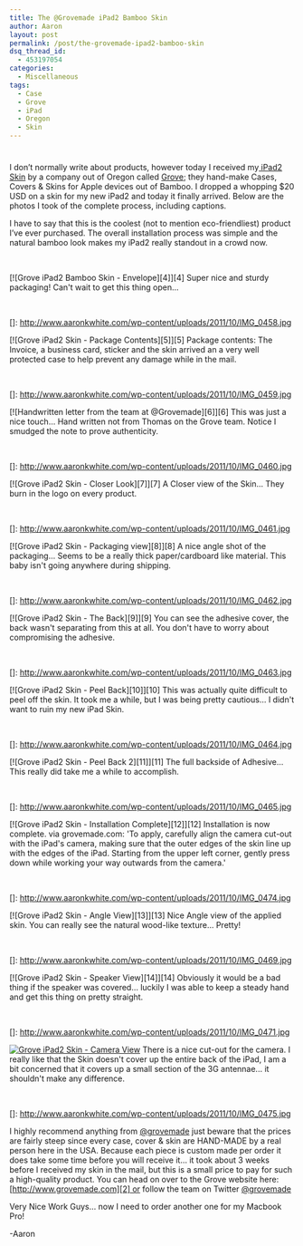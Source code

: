 ```yaml
---
title: The @Grovemade iPad2 Bamboo Skin
author: Aaron
layout: post
permalink: /post/the-grovemade-ipad2-bamboo-skin
dsq_thread_id:
  - 453197054
categories:
  - Miscellaneous
tags:
  - Case
  - Grove
  - iPad
  - Oregon
  - Skin
---
```

# 

I don’t normally write about products, however today I received my[ iPad2 Skin][1] by a company out of Oregon called [Grove][2]; they hand-make Cases, Covers & Skins for Apple devices out of Bamboo. I dropped a whopping $20 USD on a skin for my new iPad2 and today it finally arrived. Below are the photos I took of the complete process, including captions.

 [1]: http://www.grovemade.com/collections/ipad-skins/products/plain-ipad-skin
 [2]: http://www.grovemade.com/

I have to say that this is the coolest (not to mention eco-friendliest) product I’ve ever purchased. The overall installation process was simple and the natural bamboo look makes my iPad2 really standout in a crowd now.

 

[![Grove iPad2 Bamboo Skin - Envelope][4]][4]
Super nice and sturdy packaging! Can't wait to get this thing open...

 

 []: http://www.aaronkwhite.com/wp-content/uploads/2011/10/IMG_0458.jpg

[![Grove iPad2 Skin - Package Contents][5]][5]
Package contents: The Invoice, a business card, sticker and the skin arrived an a very well protected case to help prevent any damage while in the mail.

 

 []: http://www.aaronkwhite.com/wp-content/uploads/2011/10/IMG_0459.jpg

[![Handwritten letter from the team at @Grovemade][6]][6]
This was just a nice touch... Hand written not from Thomas on the Grove team. Notice I smudged the note to prove authenticity.

 

 []: http://www.aaronkwhite.com/wp-content/uploads/2011/10/IMG_0460.jpg

[![Grove iPad2 Skin - Closer Look][7]][7]
A Closer view of the Skin... They burn in the logo on every product.

 

 []: http://www.aaronkwhite.com/wp-content/uploads/2011/10/IMG_0461.jpg

[![Grove iPad2 Skin - Packaging view][8]][8]
A nice angle shot of the packaging... Seems to be a really thick paper/cardboard like material. This baby isn't going anywhere during shipping.

 

 []: http://www.aaronkwhite.com/wp-content/uploads/2011/10/IMG_0462.jpg

[![Grove iPad2 Skin - The Back][9]][9]
You can see the adhesive cover, the back wasn't separating from this at all. You don't have to worry about compromising the adhesive.

 

 []: http://www.aaronkwhite.com/wp-content/uploads/2011/10/IMG_0463.jpg

[![Grove iPad2 Skin - Peel Back][10]][10]
This was actually quite difficult to peel off the skin. It took me a while, but I was being pretty cautious... I didn't want to ruin my new iPad Skin.

 

 []: http://www.aaronkwhite.com/wp-content/uploads/2011/10/IMG_0464.jpg

[![Grove iPad2 Skin - Peel Back 2][11]][11]
The full backside of Adhesive... This really did take me a while to accomplish.

 

 []: http://www.aaronkwhite.com/wp-content/uploads/2011/10/IMG_0465.jpg

[![Grove iPad2 Skin - Installation Complete][12]][12]
Installation is now complete. via grovemade.com: 'To apply, carefully align the camera cut-out with the iPad's camera, making sure that the outer edges of the skin line up with the edges of the iPad. Starting from the upper left corner, gently press down while working your way outwards from the camera.'

 

 []: http://www.aaronkwhite.com/wp-content/uploads/2011/10/IMG_0474.jpg

[![Grove iPad2 Skin - Angle View][13]][13]
Nice Angle view of the applied skin. You can really see the natural wood-like texture... Pretty!

 

 []: http://www.aaronkwhite.com/wp-content/uploads/2011/10/IMG_0469.jpg

[![Grove iPad2 Skin - Speaker View][14]][14]
Obviously it would be a bad thing if the speaker was covered... luckily I was able to keep a steady hand and get this thing on pretty straight.

 

 []: http://www.aaronkwhite.com/wp-content/uploads/2011/10/IMG_0471.jpg

[![Grove iPad2 Skin - Camera View][15]][15]
There is a nice cut-out for the camera. I really like that the Skin doesn't cover up the entire back of the iPad, I am a bit concerned that it covers up a small section of the 3G antennae... it shouldn't make any difference.

 

 []: http://www.aaronkwhite.com/wp-content/uploads/2011/10/IMG_0475.jpg

I highly recommend anything from [@grovemade][15] just beware that the prices are fairly steep since every case, cover & skin are HAND-MADE by a real person here in the USA. Because each piece is custom made per order it does take some time before you will receive it… it took about 3 weeks before I received my skin in the mail, but this is a small price to pay for such a high-quality product. You can head on over to the Grove website here: [http://www.grovemade.com][2] or follow the team on Twitter [@grovemade][15]

 [15]: https://twitter.com/#!/grovemade

Very Nice Work Guys… now I need to order another one for my Macbook Pro!

-Aaron